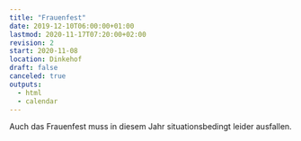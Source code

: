```yaml
---
title: "Frauenfest"
date: 2019-12-10T06:00:00+01:00
lastmod: 2020-11-17T07:20:00+02:00
revision: 2
start: 2020-11-08
location: Dinkehof
draft: false
canceled: true
outputs:
  - html
  - calendar
---
```

Auch das Frauenfest muss in diesem Jahr situationsbedingt leider ausfallen.
